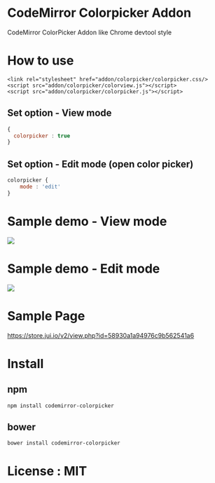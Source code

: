 # CodeMirror Colorpicker Addon 

CodeMirror ColorPicker Addon like Chrome devtool style  

# How to use 

```
<link rel="stylesheet" href="addon/colorpicker/colorpicker.css/>
<script src="addon/colorpicker/colorview.js"></script>
<script src="addon/colorpicker/colorpicker.js"></script>
```

## Set option - View mode 

```javascript
{
  colorpicker : true
}
```

## Set option - Edit mode (open color picker)

```javascript
colorpicker {
    mode : 'edit'
}
```

# Sample demo - View mode 

<img src="http://i.giphy.com/l3q2SDCDRUCaTiEKs.gif" />

# Sample demo - Edit mode 

<img src="http://i.giphy.com/26xBI1fdHFsAjCwqQ.gif" />


# Sample Page 

https://store.jui.io/v2/view.php?id=58930a1a94976c9b562541a6

# Install 

## npm 

```npm
npm install codemirror-colorpicker
```

## bower 

```
bower install codemirror-colorpicker 
```

# License : MIT 
